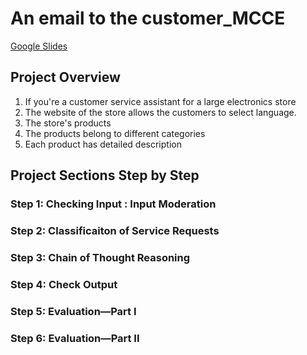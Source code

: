 # An email to the customer_MCCE
[Google Slides](https://docs.google.com/presentation/d/1_MgqojZY1ug6ObtVuR0_PZEqpPUlQ9ck/edit?usp=share_link&ouid=108536594603475091088&rtpof=true&sd=true)

## Project Overview
1. If you're a customer service assistant for a large electronics store
2. The website of the store allows the customers to select language.
3. The store's products
4. The products belong to different categories
5. Each product has detailed description



## Project Sections Step by Step
### Step 1: Checking Input : Input Moderation
### Step 2: Classificaiton of Service Requests 
### Step 3: Chain of Thought Reasoning
### Step 4: Check Output
### Step 5: Evaluation—Part I
### Step 6: Evaluation—Part II

